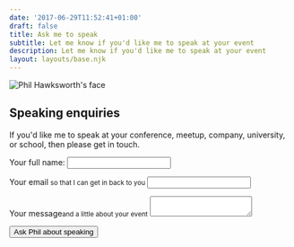 ```yaml
---
date: '2017-06-29T11:52:41+01:00'
draft: false
title: Ask me to speak
subtitle: Let me know if you'd like me to speak at your event
description: Let me know if you'd like me to speak at your event
layout: layouts/base.njk
---
```

<img src="/images/philhawksworth-goon@2x.jpg" alt="Phil Hawksworth's face" class="avatar avatar-upclose" />

## Speaking enquiries

If you'd like me to speak at your conference, meetup, company, university, or school, then please get in touch.


<form name="speaking-enquiries" netlify-honeypot="full-name" action="thanks" netlify>
  <p class="honey">
    <label>Your full name: <input name="full-name"></label>
  </p>
  <p>
    <label for="email">Your email <small>so that I can get in back to you</small></label>
    <input type="email" name="name" id="email">
  </p>
  <p>
    <label for="message">Your message<small>and a little about your event</small></label>
    <textarea name="message" id="message"></textarea>
  </p>
  <p>
    <button type="submit" class="btn">Ask Phil about speaking</button>
  </p>
</form>
